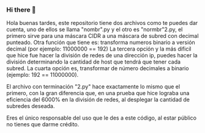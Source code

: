 ### Hi there 👋
Hola buenas tardes, este repositorio tiene dos archivos como te puedes dar cuenta, uno de ellos se llama "nombr".py y el otro es "normbr"2.py, el primero sirve para 
una máscara CIDR a una máscara de subred con decimal punteado. 
Otra función que tiene es: transforma numeros binario a versión decimal (por ejemplo: 11000000 == 192)
La tercera opción y la más dificil que hice fue hacer la división de redes de una dirección ip, puedes hacer la división determinando la cantidad de host que tendrá que tener 
cada subred. 
La cuarta opción es, transformar de número decimales a binario (ejemplo: 192 == 11000000).

El archivo con terminación "2.py" hace exactamente lo mismo que el primero, con la gran diferencia que, en una prueba que hice lograba una eficiencia del 6000% en la división 
de redes, al desplegar la cantidad de subredes deseada. 








Eres el único responsable del uso que le des a este código, al estar público no tienes que darme crédito.





<!--
**D0098Victor/D0098Victor** is a ✨ _special_ ✨ repository because its `README.md` (this file) appears on your GitHub profile.

Here are some ideas to get you started:

- 🔭 I’m currently working on ...
- 🌱 I’m currently learning ...
- 👯 I’m looking to collaborate on ...
- 🤔 I’m looking for help with ...
- 💬 Ask me about ...
- 📫 How to reach me: ...
- 😄 Pronouns: ...
- ⚡ Fun fact: ...
-->

